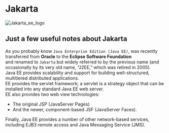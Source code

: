 # Jakarta
![Jakarta_ee_logo](https://github.com/danielurra/Jakarta/assets/51704179/1692610d-291a-419e-88c9-1980e9375062)<br>
## Just a few useful notes about Jakarta
As you probably know `Java Enterprise Edition (Java EE)`, was recently transferred from **Oracle** to the **Eclipse Software Foundation**<br>
and renamed to `Jakarta` but widely referred to by the previous name (and occasionally by its very old name, “J2EE,” which was retired in 2005).<br>
Java EE provides scalability and support for building well-structured, multitiered distributed applications.<br>
EE provides the servlet framework; a servlet is a strategy object that can be installed into any standard Java EE web server.<br>
EE also provides two web view technologies: 
* The original JSP (JavaServer Pages) 
* And the newer, component-based JSF (JavaServer Faces). <br>

Finally, Java EE provides a number of other network-based services, including EJB3 remote access and Java Messaging Service (JMS).
